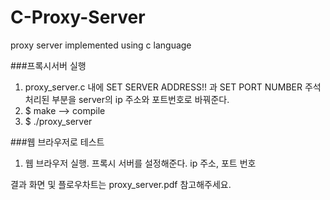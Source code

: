 # C-Proxy-Server
proxy server implemented using c language

###프록시서버 실행
1. proxy_server.c 내에 SET SERVER ADDRESS!! 과 SET PORT NUMBER 주석처리된 부분을 server의 ip 주소와 포트번호로 바꿔준다.
2. $ make --> compile
3. $ ./proxy_server

###웹 브라우저로 테스트
1. 웹 브라우저 실행. 프록시 서버를 설정해준다. ip 주소, 포트 번호


결과 화면 및 플로우차트는 proxy_server.pdf 참고해주세요.
